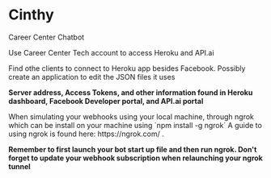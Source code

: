 # Cinthy
Career Center Chatbot
<p>
Use Career Center Tech account to access Heroku and API.ai
</p>
<p>
Find othe clients to connect to Heroku app besides Facebook. Possibly create an application to edit the JSON files it uses
</p>

**Server address, Access Tokens, and other information found in Heroku dashboard, Facebook Developer portal, and API.ai portal**

<p>
 When simulating your webhooks using your local machine, through ngrok which can be install on your machine using `npm install -g ngrok` A guide to using ngrok is found here: https://ngrok.com/ .

</p>
 
 **Remember to first launch your bot start up file and then run ngrok. Don't forget to update your webhook subscription when relaunching your ngrok tunnel**

